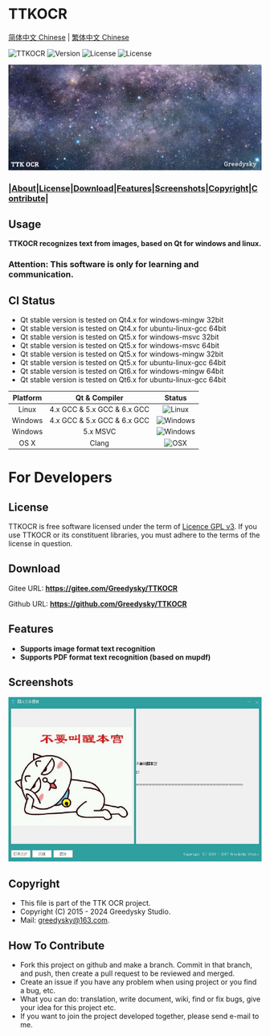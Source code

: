 # TTKOCR
[简体中文 Chinese](README_cn.md) | [繁体中文 Chinese](README_tc.md)

![TTKOCR](https://img.shields.io/badge/Greedysky-TTKOCR-green.svg?style=flat-square)
![Version](https://img.shields.io/github/v/release/Greedysky/TTKOCR?style=flat-square&label=Version)
![License](https://img.shields.io/badge/License-GPL%20V3-yellowgreen.svg?style=flat-square)
![License](https://img.shields.io/badge/License-LGPL%20V3-yellow.svg?style=flat-square)

![LOGO](TTKResource/logo_banner.png?raw=true)

### **|[About](#usage)|[License](#license)|[Download](#download)|[Features](#features)|[Screenshots](#screenshots)|[Copyright](#copyright)|[Contribute](#how-to-contribute)|**

Usage
--------
**TTKOCR recognizes text from images, based on Qt for windows and linux.**

### Attention: This software is only for learning and communication.

## CI Status
 * Qt stable version is tested on Qt4.x for windows-mingw 32bit
 * Qt stable version is tested on Qt4.x for ubuntu-linux-gcc 64bit
 * Qt stable version is tested on Qt5.x for windows-msvc 32bit
 * Qt stable version is tested on Qt5.x for windows-msvc 64bit
 * Qt stable version is tested on Qt5.x for windows-mingw 32bit
 * Qt stable version is tested on Qt5.x for ubuntu-linux-gcc 64bit
 * Qt stable version is tested on Qt6.x for windows-mingw 64bit
 * Qt stable version is tested on Qt6.x for ubuntu-linux-gcc 64bit

| Platform | Qt & Compiler               | Status                                                                 |
| :---:    | :---:                       | :---:                                                                  |
| Linux    | 4.x GCC & 5.x GCC & 6.x GCC | ![Linux](https://img.shields.io/badge/build-passing-brightgreen.svg)   |
| Windows  | 4.x GCC & 5.x GCC & 6.x GCC | ![Windows](https://img.shields.io/badge/build-passing-brightgreen.svg) |
| Windows  | 5.x MSVC                    | ![Windows](https://img.shields.io/badge/build-passing-brightgreen.svg) |
| OS X     | Clang                       | ![OSX](https://img.shields.io/badge/build-unknown-lightgrey.svg)       |

# For Developers

License
--------
TTKOCR is free software licensed under the term of [Licence GPL v3](LICENSE). If you use TTKOCR or its constituent libraries, you must adhere to the terms of the license in question.

Download
--------
Gitee URL: **<u>https://gitee.com/Greedysky/TTKOCR</u>**

Github URL: **<u>https://github.com/Greedysky/TTKOCR</u>**

Features
--------
 * **Supports image format text recognition**
 * **Supports PDF format text recognition (based on mupdf)**

Screenshots
--------
![Demo](TTKResource/demo/demo.jpg?raw=true)

Copyright
--------
 * This file is part of the TTK OCR project.
 * Copyright (C) 2015 - 2024 Greedysky Studio.
 * Mail: greedysky@163.com.

How To Contribute
--------
 * Fork this project on github and make a branch. Commit in that branch, and push, then create a pull request to be reviewed and merged.
 * Create an issue if you have any problem when using project or you find a bug, etc.
 * What you can do: translation, write document, wiki, find or fix bugs, give your idea for this project etc.
 * If you want to join the project developed together, please send e-mail to me.
